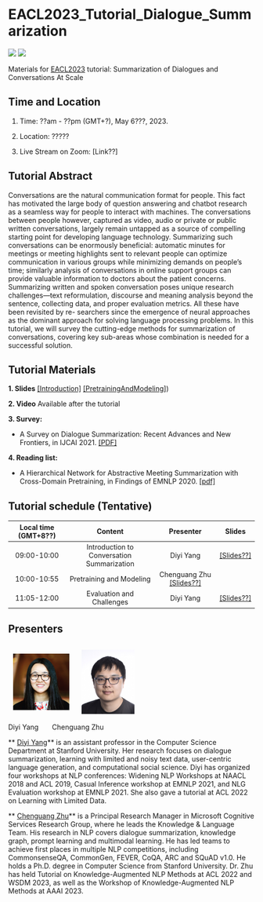 # EACL2023_Tutorial_Dialogue_Summarization

![](https://img.shields.io/badge/Status-building-brightgreen) ![](https://img.shields.io/badge/PRs-Welcome-red) 

Materials for [EACL2023](https://2023.eacl.org/) tutorial: Summarization of Dialogues and Conversations At Scale

## Time and Location

1. Time: ??am - ??pm (GMT+?), May 6???, 2023.

2. Location: ?????

3. Live Stream on Zoom: [Link??]

## Tutorial Abstract 
Conversations are the natural communication format for people. This fact has motivated the large body of question answering and chatbot research as a seamless way for people to interact with machines. The conversations between people however, captured as video, audio or private or public written conversations, largely remain untapped as a source of compelling starting point for developing language technology. Summarizing such conversations can be enormously beneficial: automatic minutes for meetings or meeting highlights sent to relevant people can optimize communication in various groups while minimizing demands on people’s time; similarly analysis of conversations in online support groups can provide valuable information to doctors about the patient concerns.
Summarizing written and spoken conversation poses unique research challenges—text reformulation, discourse and meaning analysis beyond the sentence, collecting data, and proper evaluation metrics. All these have been revisited by re- searchers since the emergence of neural approaches as the dominant approach for solving language processing problems. In this tutorial, we will survey the cutting-edge methods for summarization of conversations, covering key sub-areas whose combination is needed for a successful solution.


## Tutorial Materials

**1. Slides** [\[Introduction\]](https://github.com/zcgzcgzcg1/WSDM2023_Knowledge_NLP_Tutorial/blob/main/files/PART1_Introduction.pdf) [\[PretrainingAndModeling\]](https://github.com/zcgzcgzcg1/WSDM2023_Knowledge_NLP_Tutorial/blob/main/files/PART2_Knowledge_in_NLU.pdf))

**2. Video** Available after the tutorial

**3. Survey:** 

- A Survey on Dialogue Summarization: Recent Advances and New Frontiers, in IJCAI 2021. [\[PDF\]](https://arxiv.org/pdf/2107.03175.pdf)

**4. Reading list:**

- A Hierarchical Network for Abstractive Meeting Summarization with Cross-Domain Pretraining, in Findings of EMNLP 2020. [\[pdf\]](https://aclanthology.org/2020.findings-emnlp.19.pdf) 


## Tutorial schedule (Tentative)

| Local time (GMT+8??) | Content | Presenter | Slides |
| :---: | :---: | :---: | :---: |
| 09:00-10:00 | Introduction to Conversation Summarization | Diyi Yang | [\[Slides??\]](https://github.com/zcgzcgzcg1/WSDM2023_Knowledge_NLP_Tutorial/blob/main/files/PART1_Introduction.pdf) |
| 10:00-10:55 | Pretraining and Modeling | Chenguang Zhu [\[Slides??\]](https://github.com/zcgzcgzcg1/WSDM2023_Knowledge_NLP_Tutorial/blob/main/files/PART4_Knowledge_in_NLG.pdf) |
| 11:05-12:00 | Evaluation and Challenges | Diyi Yang | [\[Slides??\]](https://github.com/zcgzcgzcg1/WSDM2023_Knowledge_NLP_Tutorial/blob/main/files/PART5_Conclusion.pdf) |

## Presenters

## &nbsp; <img src="imgs/Diyi.jpg" height="115" align=center> &nbsp; &nbsp; <img src="imgs/Chenguang.jpg" width="108" align=center> &nbsp;  

Diyi Yang &nbsp; &nbsp; &nbsp; Chenguang Zhu &nbsp; &nbsp; &nbsp; 

** [Diyi Yang](https://cs.stanford.edu/~diyiy/)** is an assistant professor in the Computer Science Department at Stanford University. Her research focuses on dialogue summarization, learning with limited and noisy text data, user-centric language generation, and computational social science. Diyi has organized four workshops at NLP conferences: Widening NLP Workshops at NAACL 2018 and ACL 2019, Casual Inference workshop at EMNLP 2021, and NLG Evaluation workshop at EMNLP 2021. She also gave a tutorial at ACL 2022 on Learning with Limited Data.

** [Chenguang Zhu](https://www.microsoft.com/en-us/research/people/chezhu/)** is a Principal Research Manager in Microsoft Cognitive Services Research Group, where he leads the Knowledge & Language Team. His research in NLP covers dialogue summarization, knowledge graph, prompt learning and multimodal learning. He has led teams to achieve first places in multiple NLP competitions, including CommonsenseQA, CommonGen, FEVER, CoQA, ARC and SQuAD v1.0. He holds a Ph.D. degree in Computer Science from Stanford University. Dr. Zhu has held Tutorial on Knowledge-Augmented NLP Methods at ACL 2022 and WSDM 2023, as well as the Workshop of Knowledge-Augmented NLP Methods at AAAI 2023.

